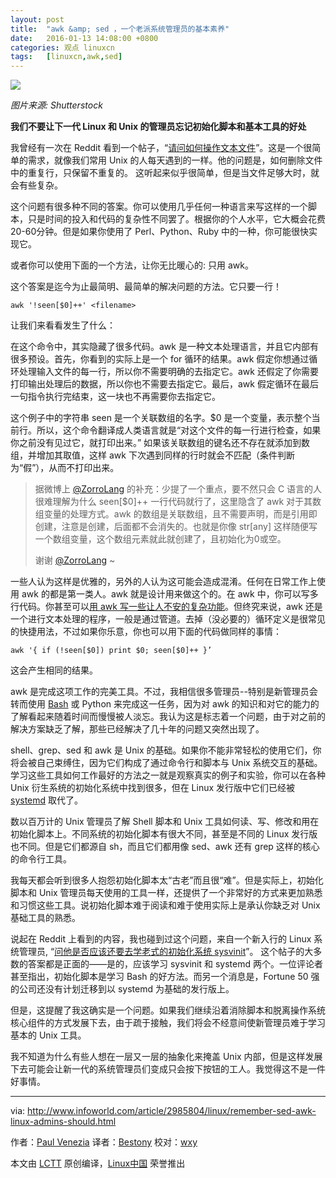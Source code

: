 ```yaml
---
layout: post
title:	"awk &amp; sed ，一个老派系统管理员的基本素养"
date:	2016-01-13 14:08:00 +0800 
categories:	观点 linuxcn 
tags:	[linuxcn,awk,sed]
---
```



![](/Asserts/Images//attachment/album/201601/13/140855yv1qv3qvwc9qvcce.jpg)


*图片来源: Shutterstock*


**我们不要让下一代 Linux 和 Unix 的管理员忘记初始化脚本和基本工具的好处**


我曾经有一次在 Reddit 看到一个帖子，“[请问如何操作文本文件](https://www.reddit.com/r/linuxadmin/comments/3lwyko/how_do_i_remove_every_occurence_of_duplicate_line/)”。这是一个很简单的需求，就像我们常用 Unix 的人每天遇到的一样。他的问题是，如何删除文件中的重复行，只保留不重复的。 这听起来似乎很简单，但是当文件足够大时，就会有些复杂。


这个问题有很多种不同的答案。你可以使用几乎任何一种语言来写这样的一个脚本，只是时间的投入和代码的复杂性不同罢了。根据你的个人水平，它大概会花费20-60分钟。但是如果你使用了 Perl、Python、Ruby 中的一种，你可能很快实现它。


或者你可以使用下面的一个方法，让你无比暖心的: 只用 awk。


这个答案是迄今为止最简明、最简单的解决问题的方法。它只要一行！



```
awk '!seen[$0]++' <filename>

```

让我们来看看发生了什么：


在这个命令中，其实隐藏了很多代码。awk 是一种文本处理语言，并且它内部有很多预设。首先，你看到的实际上是一个 for 循环的结果。awk 假定你想通过循环处理输入文件的每一行，所以你不需要明确的去指定它。awk 还假定了你需要打印输出处理后的数据，所以你也不需要去指定它。最后，awk 假定循环在最后一句指令执行完结束，这一块也不再需要你去指定它。


这个例子中的字符串 seen 是一个关联数组的名字。$0 是一个变量，表示整个当前行。所以，这个命令翻译成人类语言就是“对这个文件的每一行进行检查，如果你之前没有见过它，就打印出来。” 如果该关联数组的键名还不存在就添加到数组，并增加其取值，这样 awk 下次遇到同样的行时就会不匹配（条件判断为“假”），从而不打印出来。



> 
> 据微博上 [@ZorroLang](http://weibo.com/3246109510 "ZorroLang") 的补充：少提了一个重点，要不然只会 C 语言的人很难理解为什么 seen[$0]++ 一行代码就行了，这里隐含了 awk 对于其数组变量的处理方式。awk 的数组是关联数组，且不需要声明，而是引用即创建，注意是创建，后面都不会消失的。也就是你像 str[any] 这样随便写一个数组变量，这个数组元素就此就创建了，且初始化为0或空。
> 
> 
> 谢谢 [@ZorroLang](http://weibo.com/3246109510 "ZorroLang") ~
> 
> 
> 


一些人认为这样是优雅的，另外的人认为这可能会造成混淆。任何在日常工作上使用 awk 的都是第一类人。awk 就是设计用来做这个的。在 awk 中，你可以写多行代码。你甚至可以[用 awk 写一些让人不安的复杂功能](http://intro-to-awk.blogspot.com/2008/08/awk-more-complex-examples.html)。但终究来说，awk 还是一个进行文本处理的程序，一般是通过管道。去掉（没必要的）循环定义是很常见的快捷用法，不过如果你乐意，你也可以用下面的代码做同样的事情：



```
awk '{ if (!seen[$0]) print $0; seen[$0]++ }’ 

```

这会产生相同的结果。


awk 是完成这项工作的完美工具。不过，我相信很多管理员--特别是新管理员会转而使用 [Bash](http://www.infoworld.com/article/2613338/linux/linux-how-to-script-a-bash-crash-course.html) 或 Python 来完成这一任务，因为对 awk 的知识和对它的能力的了解看起来随着时间而慢慢被人淡忘。我认为这是标志着一个问题，由于对之前的解决方案缺乏了解，那些已经解决了几十年的问题又突然出现了。


shell、grep、sed 和 awk 是 Unix 的基础。如果你不能非常轻松的使用它们，你将会被自己束缚住，因为它们构成了通过命令行和脚本与 Unix 系统交互的基础。学习这些工具如何工作最好的方法之一就是观察真实的例子和实验，你可以在各种 Unix 衍生系统的初始化系统中找到很多，但在 Linux 发行版中它们已经被 [systemd](http://www.infoworld.com/article/2608798/Asserts/Images/-center/systemd--harbinger-of-the-linux-apocalypse.html) 取代了。


数以百万计的 Unix 管理员了解 Shell 脚本和 Unix 工具如何读、写、修改和用在初始化脚本上。不同系统的初始化脚本有很大不同，甚至是不同的 Linux 发行版也不同。但是它们都源自 sh，而且它们都用像 sed、awk 还有 grep 这样的核心的命令行工具。


我每天都会听到很多人抱怨初始化脚本太“古老”而且很“难”。但是实际上，初始化脚本和 Unix 管理员每天使用的工具一样，还提供了一个非常好的方式来更加熟悉和习惯这些工具。说初始化脚本难于阅读和难于使用实际上是承认你缺乏对 Unix 基础工具的熟悉。


说起在 Reddit 上看到的内容，我也碰到过这个问题，来自一个新入行的 Linux 系统管理员, “[问他是否应该还要去学老式的初始化系统 sysvinit](https://www.reddit.com/r/linuxadmin/comments/3ltq2y/when_i_start_learning_about_linux_administration/)”。 这个帖子的大多数的答案都是正面的——是的，应该学习 sysvinit 和 systemd 两个。一位评论者甚至指出，初始化脚本是学习 Bash 的好方法。而另一个消息是，Fortune 50 强的公司还没有计划迁移到以 systemd 为基础的发行版上。


但是，这提醒了我这确实是一个问题。如果我们继续沿着消除脚本和脱离操作系统核心组件的方式发展下去，由于疏于接触，我们将会不经意间使新管理员难于学习基本的 Unix 工具。


我不知道为什么有些人想在一层又一层的抽象化来掩盖 Unix 内部，但是这样发展下去可能会让新一代的系统管理员们变成只会按下按钮的工人。我觉得这不是一件好事情。




---


via: <http://www.infoworld.com/article/2985804/linux/remember-sed-awk-linux-admins-should.html>


作者：[Paul Venezia](http://www.infoworld.com/author/Paul-Venezia/) 译者：[Bestony](https://github.com/Bestony) 校对：[wxy](https://github.com/wxy)


本文由 [LCTT](https://github.com/LCTT/TranslateProject) 原创编译，[Linux中国](https://linux.cn/) 荣誉推出
